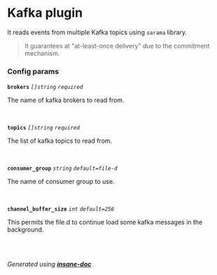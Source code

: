 # Kafka plugin
It reads events from multiple Kafka topics using `sarama` library.
> It guarantees at "at-least-once delivery" due to the commitment mechanism.

### Config params
**`brokers`** *`[]string`* *`required`* 

The name of kafka brokers to read from.

<br>

**`topics`** *`[]string`* *`required`* 

The list of kafka topics to read from.

<br>

**`consumer_group`** *`string`* *`default=file-d`* 

The name of consumer group to use.

<br>

**`channel_buffer_size`** *`int`* *`default=256`* 

This permits the file.d to continue load some kafka messages
in the background.

<br>


<br>*Generated using [__insane-doc__](https://github.com/vitkovskii/insane-doc)*